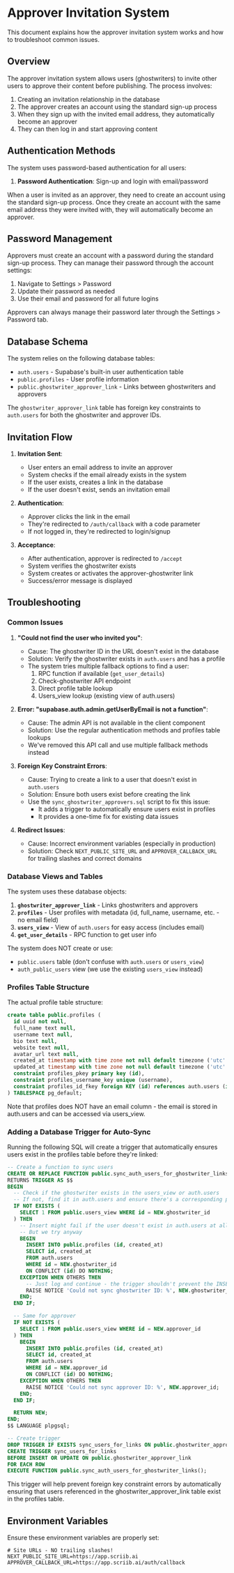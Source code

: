# Approver Invitation System

This document explains how the approver invitation system works and how to troubleshoot common issues.

## Overview

The approver invitation system allows users (ghostwriters) to invite other users to approve their content before publishing. The process involves:

1. Creating an invitation relationship in the database
2. The approver creates an account using the standard sign-up process
3. When they sign up with the invited email address, they automatically become an approver
4. They can then log in and start approving content

## Authentication Methods

The system uses password-based authentication for all users:

1. **Password Authentication**: Sign-up and login with email/password

When a user is invited as an approver, they need to create an account using the standard sign-up process. Once they create an account with the same email address they were invited with, they will automatically become an approver.

## Password Management

Approvers must create an account with a password during the standard sign-up process. They can manage their password through the account settings:

1. Navigate to Settings > Password
2. Update their password as needed
3. Use their email and password for all future logins

Approvers can always manage their password later through the Settings > Password tab.

## Database Schema

The system relies on the following database tables:

- `auth.users` - Supabase's built-in user authentication table
- `public.profiles` - User profile information
- `public.ghostwriter_approver_link` - Links between ghostwriters and approvers

The `ghostwriter_approver_link` table has foreign key constraints to `auth.users` for both the ghostwriter and approver IDs.

## Invitation Flow

1. **Invitation Sent**: 
   - User enters an email address to invite an approver
   - System checks if the email already exists in the system
   - If the user exists, creates a link in the database
   - If the user doesn't exist, sends an invitation email

2. **Authentication**: 
   - Approver clicks the link in the email
   - They're redirected to `/auth/callback` with a code parameter
   - If not logged in, they're redirected to login/signup

3. **Acceptance**:
   - After authentication, approver is redirected to `/accept`
   - System verifies the ghostwriter exists
   - System creates or activates the approver-ghostwriter link
   - Success/error message is displayed

## Troubleshooting

### Common Issues

1. **"Could not find the user who invited you"**:
   - Cause: The ghostwriter ID in the URL doesn't exist in the database
   - Solution: Verify the ghostwriter exists in `auth.users` and has a profile
   - The system tries multiple fallback options to find a user:
     1. RPC function if available (`get_user_details`)
     2. Check-ghostwriter API endpoint
     3. Direct profile table lookup
     4. Users_view lookup (existing view of auth.users)

2. **Error: "supabase.auth.admin.getUserByEmail is not a function"**:
   - Cause: The admin API is not available in the client component
   - Solution: Use the regular authentication methods and profiles table lookups
   - We've removed this API call and use multiple fallback methods instead

3. **Foreign Key Constraint Errors**:
   - Cause: Trying to create a link to a user that doesn't exist in `auth.users`
   - Solution: Ensure both users exist before creating the link
   - Use the `sync_ghostwriter_approvers.sql` script to fix this issue:
     - It adds a trigger to automatically ensure users exist in profiles
     - It provides a one-time fix for existing data issues
  
4. **Redirect Issues**:
   - Cause: Incorrect environment variables (especially in production)
   - Solution: Check `NEXT_PUBLIC_SITE_URL` and `APPROVER_CALLBACK_URL` for trailing slashes and correct domains

### Database Views and Tables

The system uses these database objects:

1. **`ghostwriter_approver_link`** - Links ghostwriters and approvers
2. **`profiles`** - User profiles with metadata (id, full_name, username, etc. - no email field)
3. **`users_view`** - View of `auth.users` for easy access (includes email)
4. **`get_user_details`** - RPC function to get user info  

The system does NOT create or use:
- `public.users` table (don't confuse with `auth.users` or `users_view`)
- `auth_public_users` view (we use the existing `users_view` instead)

### Profiles Table Structure

The actual profile table structure:

```sql
create table public.profiles (
  id uuid not null,
  full_name text null,
  username text null,
  bio text null,
  website text null,
  avatar_url text null,
  created_at timestamp with time zone not null default timezone ('utc'::text, now()),
  updated_at timestamp with time zone not null default timezone ('utc'::text, now()),
  constraint profiles_pkey primary key (id),
  constraint profiles_username_key unique (username),
  constraint profiles_id_fkey foreign KEY (id) references auth.users (id) on delete CASCADE
) TABLESPACE pg_default;
```

Note that profiles does NOT have an email column - the email is stored in auth.users and can be accessed via users_view.

### Adding a Database Trigger for Auto-Sync

Running the following SQL will create a trigger that automatically ensures users exist in the profiles table before they're linked:

```sql
-- Create a function to sync users
CREATE OR REPLACE FUNCTION public.sync_auth_users_for_ghostwriter_links()
RETURNS TRIGGER AS $$
BEGIN
  -- Check if the ghostwriter exists in the users_view or auth.users
  -- If not, find it in auth.users and ensure there's a corresponding profile
  IF NOT EXISTS (
    SELECT 1 FROM public.users_view WHERE id = NEW.ghostwriter_id
  ) THEN
    -- Insert might fail if the user doesn't exist in auth.users at all
    -- But we try anyway
    BEGIN
      INSERT INTO public.profiles (id, created_at)
      SELECT id, created_at
      FROM auth.users
      WHERE id = NEW.ghostwriter_id
      ON CONFLICT (id) DO NOTHING;
    EXCEPTION WHEN OTHERS THEN
      -- Just log and continue - the trigger shouldn't prevent the INSERT/UPDATE
      RAISE NOTICE 'Could not sync ghostwriter ID: %', NEW.ghostwriter_id;
    END;
  END IF;

  -- Same for approver
  IF NOT EXISTS (
    SELECT 1 FROM public.users_view WHERE id = NEW.approver_id
  ) THEN
    BEGIN
      INSERT INTO public.profiles (id, created_at)
      SELECT id, created_at
      FROM auth.users
      WHERE id = NEW.approver_id
      ON CONFLICT (id) DO NOTHING;
    EXCEPTION WHEN OTHERS THEN
      RAISE NOTICE 'Could not sync approver ID: %', NEW.approver_id;
    END;
  END IF;

  RETURN NEW;
END;
$$ LANGUAGE plpgsql;

-- Create trigger
DROP TRIGGER IF EXISTS sync_users_for_links ON public.ghostwriter_approver_link;
CREATE TRIGGER sync_users_for_links
BEFORE INSERT OR UPDATE ON public.ghostwriter_approver_link
FOR EACH ROW
EXECUTE FUNCTION public.sync_auth_users_for_ghostwriter_links();
```

This trigger will help prevent foreign key constraint errors by automatically ensuring that users referenced in the ghostwriter_approver_link table exist in the profiles table.

## Environment Variables

Ensure these environment variables are properly set:

```
# Site URLs - NO trailing slashes!
NEXT_PUBLIC_SITE_URL=https://app.scriib.ai
APPROVER_CALLBACK_URL=https://app.scriib.ai/auth/callback
``` 